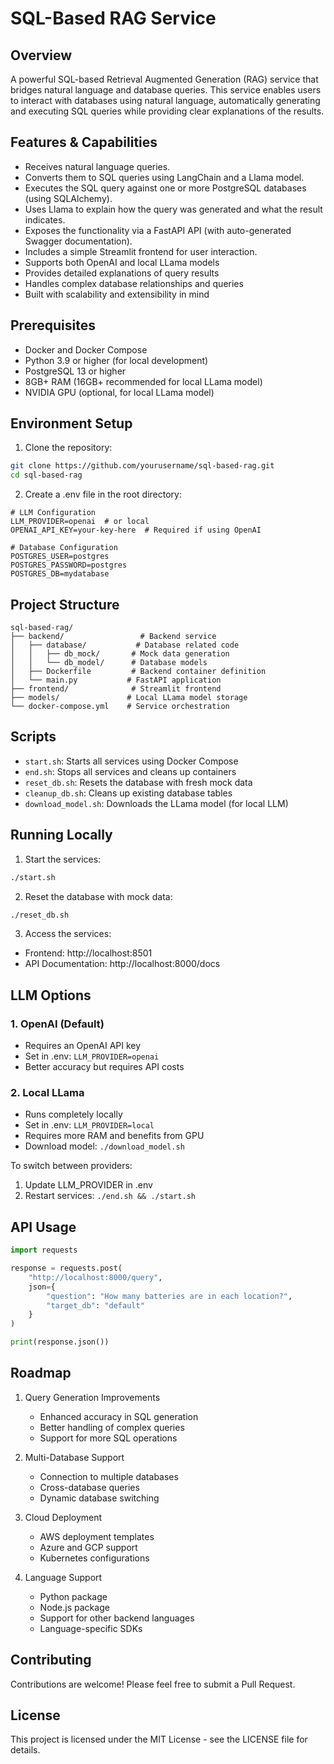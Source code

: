 # SQL-Based RAG Service

## Overview

A powerful SQL-based Retrieval Augmented Generation (RAG) service that bridges natural language and database queries. This service enables users to interact with databases using natural language, automatically generating and executing SQL queries while providing clear explanations of the results.

## Features & Capabilities

- Receives natural language queries.
- Converts them to SQL queries using LangChain and a Llama model.
- Executes the SQL query against one or more PostgreSQL databases (using SQLAlchemy).
- Uses Llama to explain how the query was generated and what the result indicates.
- Exposes the functionality via a FastAPI API (with auto-generated Swagger documentation).
- Includes a simple Streamlit frontend for user interaction.
- Supports both OpenAI and local LLama models
- Provides detailed explanations of query results
- Handles complex database relationships and queries
- Built with scalability and extensibility in mind

## Prerequisites

- Docker and Docker Compose
- Python 3.9 or higher (for local development)
- PostgreSQL 13 or higher
- 8GB+ RAM (16GB+ recommended for local LLama model)
- NVIDIA GPU (optional, for local LLama model)

## Environment Setup

1. Clone the repository:
```bash
git clone https://github.com/yourusername/sql-based-rag.git
cd sql-based-rag
```

2. Create a .env file in the root directory:
```env
# LLM Configuration
LLM_PROVIDER=openai  # or local
OPENAI_API_KEY=your-key-here  # Required if using OpenAI

# Database Configuration
POSTGRES_USER=postgres
POSTGRES_PASSWORD=postgres
POSTGRES_DB=mydatabase
```

## Project Structure
```
sql-based-rag/
├── backend/                 # Backend service
│   ├── database/           # Database related code
│   │   ├── db_mock/       # Mock data generation
│   │   └── db_model/      # Database models
│   ├── Dockerfile         # Backend container definition
│   └── main.py           # FastAPI application
├── frontend/              # Streamlit frontend
├── models/               # Local LLama model storage
└── docker-compose.yml    # Service orchestration
```

## Scripts

- `start.sh`: Starts all services using Docker Compose
- `end.sh`: Stops all services and cleans up containers
- `reset_db.sh`: Resets the database with fresh mock data
- `cleanup_db.sh`: Cleans up existing database tables
- `download_model.sh`: Downloads the LLama model (for local LLM)

## Running Locally

1. Start the services:
```bash
./start.sh
```

2. Reset the database with mock data:
```bash
./reset_db.sh
```

3. Access the services:
- Frontend: http://localhost:8501
- API Documentation: http://localhost:8000/docs

## LLM Options

### 1. OpenAI (Default)
- Requires an OpenAI API key
- Set in .env: `LLM_PROVIDER=openai`
- Better accuracy but requires API costs

### 2. Local LLama
- Runs completely locally
- Set in .env: `LLM_PROVIDER=local`
- Requires more RAM and benefits from GPU
- Download model: `./download_model.sh`

To switch between providers:
1. Update LLM_PROVIDER in .env
2. Restart services: `./end.sh && ./start.sh`

## API Usage

```python
import requests

response = requests.post(
    "http://localhost:8000/query",
    json={
        "question": "How many batteries are in each location?",
        "target_db": "default"
    }
)

print(response.json())
```

## Roadmap

1. Query Generation Improvements
   - Enhanced accuracy in SQL generation
   - Better handling of complex queries
   - Support for more SQL operations

2. Multi-Database Support
   - Connection to multiple databases
   - Cross-database queries
   - Dynamic database switching

3. Cloud Deployment
   - AWS deployment templates
   - Azure and GCP support
   - Kubernetes configurations

4. Language Support
   - Python package
   - Node.js package
   - Support for other backend languages
   - Language-specific SDKs

## Contributing

Contributions are welcome! Please feel free to submit a Pull Request.

## License

This project is licensed under the MIT License - see the LICENSE file for details. 